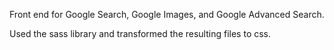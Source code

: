Front end for Google Search, Google Images, and Google Advanced Search.

Used the sass library and transformed the resulting files to css.
